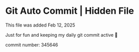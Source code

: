 # Git Auto Commit | Hidden File

This file was added Feb 12, 2025

Just for fun and keeping my daily git commit active 🤪

commit number: 345646
